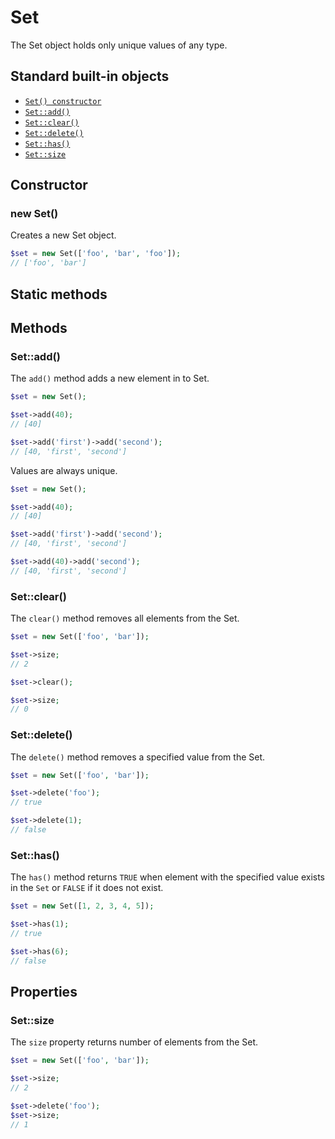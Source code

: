 # Set

The Set object holds only unique values of any type.

## Standard built-in objects

- [`Set() constructor`](#new-set)
- [`Set::add()`](#setadd)
- [`Set::clear()`](#setclear)
- [`Set::delete()`](#setdelete)
- [`Set::has()`](#sethas)
- [`Set::size`](#setsize)

## Constructor

### new Set()

Creates a new Set object.

```php
$set = new Set(['foo', 'bar', 'foo']);
// ['foo', 'bar']
```

## Static methods

## Methods

### Set::add()

The `add()` method adds a new element in to Set.

```php
$set = new Set();

$set->add(40);
// [40]

$set->add('first')->add('second');
// [40, 'first', 'second']
```

Values are always unique.

```php
$set = new Set();

$set->add(40);
// [40]

$set->add('first')->add('second');
// [40, 'first', 'second']

$set->add(40)->add('second');
// [40, 'first', 'second']
```

### Set::clear()

The `clear()` method removes all elements from the Set.

```php
$set = new Set(['foo', 'bar']);

$set->size;
// 2

$set->clear();

$set->size;
// 0
```

### Set::delete()

The `delete()` method removes a specified value from the Set.

```php
$set = new Set(['foo', 'bar']);

$set->delete('foo');
// true

$set->delete(1);
// false
```

### Set::has()

The `has()` method returns `TRUE` when element with the specified value exists in the `Set` or `FALSE` if it does not exist.

```php
$set = new Set([1, 2, 3, 4, 5]);

$set->has(1);
// true

$set->has(6);
// false
```

## Properties

### Set::size

The `size` property returns number of elements from the Set.

```php
$set = new Set(['foo', 'bar']);

$set->size;
// 2

$set->delete('foo');
$set->size;
// 1
```
